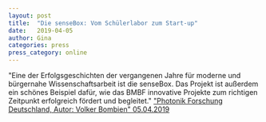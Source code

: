 ```yaml
---
layout: post
title:  "Die senseBox: Vom Schülerlabor zum Start-up"
date:   2019-04-05 
author: Gina
categories: press
press_category: online
---
```

"Eine der Erfolgsgeschichten der vergangenen Jahre für moderne und bürgernahe Wissenschaftsarbeit ist die senseBox. Das Projekt ist außerdem ein schönes Beispiel dafür, wie das BMBF innovative Projekte zum richtigen Zeitpunkt erfolgreich fördert und begleitet."
<a href="https://www.photonikforschung.de/service/nachrichten/detailansicht/die-sensebox-vom-schuelerlabor-zum-start-up.html" target="_blank">"Photonik Forschung Deutschland, Autor: Volker Bombien" 05.04.2019</a>
